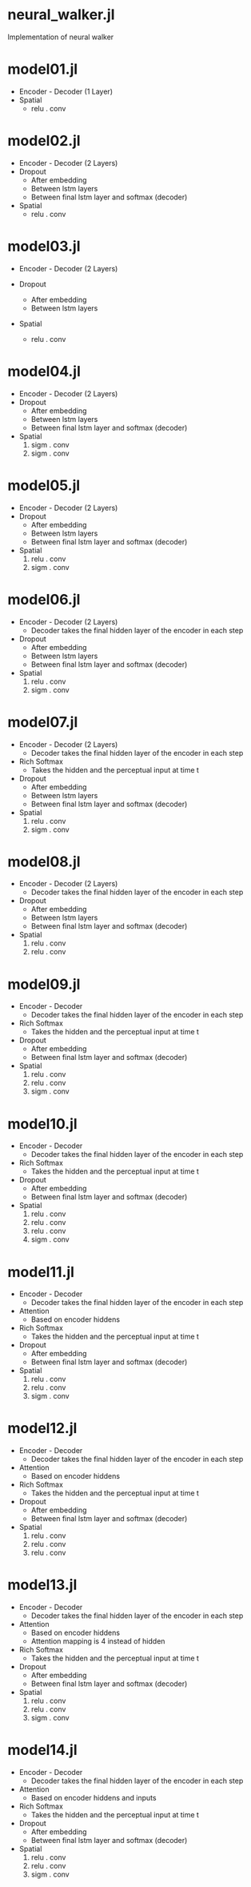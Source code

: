 # neural_walker.jl

Implementation of neural walker

# model01.jl

* Encoder - Decoder (1 Layer)
* Spatial
  * relu . conv

# model02.jl

* Encoder - Decoder (2 Layers)
* Dropout
  * After embedding
  * Between lstm layers
  * Between final lstm layer and softmax (decoder)
* Spatial
  * relu . conv

# model03.jl
* Encoder - Decoder (2 Layers)
* Dropout
  * After embedding
  * Between lstm layers

* Spatial
  * relu . conv

# model04.jl

* Encoder - Decoder (2 Layers)
* Dropout
  *  After embedding
  *  Between lstm layers
  *  Between final lstm layer and softmax (decoder)
* Spatial
  1.  sigm . conv
  2.  sigm . conv

# model05.jl

* Encoder - Decoder (2 Layers)
* Dropout
  * After embedding
  * Between lstm layers
  * Between final lstm layer and softmax (decoder)
* Spatial
  1.  relu . conv
  2.  sigm . conv

# model06.jl

* Encoder - Decoder (2 Layers)
  * Decoder takes the final hidden layer of the encoder in each step
* Dropout
  * After embedding
  * Between lstm layers
  * Between final lstm layer and softmax (decoder)
* Spatial
  1. relu . conv
  2. sigm . conv

# model07.jl

* Encoder - Decoder (2 Layers)
  * Decoder takes the final hidden layer of the encoder in each step
* Rich Softmax
  * Takes the hidden and the perceptual input at time t
* Dropout
  * After embedding
  * Between lstm layers
  * Between final lstm layer and softmax (decoder)
* Spatial
  1. relu . conv
  2. sigm . conv

# model08.jl

* Encoder - Decoder (2 Layers)
  * Decoder takes the final hidden layer of the encoder in each step
* Dropout
  * After embedding
  * Between lstm layers
  * Between final lstm layer and softmax (decoder)
* Spatial
  1. relu . conv
  2. relu . conv

# model09.jl

* Encoder - Decoder
  * Decoder takes the final hidden layer of the encoder in each step
* Rich Softmax
  * Takes the hidden and the perceptual input at time t
* Dropout
  * After embedding
  * Between final lstm layer and softmax (decoder)
* Spatial
  1. relu . conv
  2. relu . conv
  3. sigm . conv

# model10.jl

* Encoder - Decoder
  * Decoder takes the final hidden layer of the encoder in each step
* Rich Softmax
  * Takes the hidden and the perceptual input at time t
* Dropout
  * After embedding
  * Between final lstm layer and softmax (decoder)
* Spatial
  1. relu . conv
  2. relu . conv
  3. relu . conv
  4. sigm . conv

# model11.jl

* Encoder - Decoder
  * Decoder takes the final hidden layer of the encoder in each step
* Attention
  * Based on encoder hiddens
* Rich Softmax
  * Takes the hidden and the perceptual input at time t
* Dropout
  * After embedding
  * Between final lstm layer and softmax (decoder)
* Spatial
  1. relu . conv
  2. relu . conv
  3. sigm . conv

# model12.jl

* Encoder - Decoder
  * Decoder takes the final hidden layer of the encoder in each step
* Attention
  * Based on encoder hiddens
* Rich Softmax
  * Takes the hidden and the perceptual input at time t
* Dropout
  * After embedding
  * Between final lstm layer and softmax (decoder)
* Spatial
  1. relu . conv
  2. relu . conv
  3. relu . conv

# model13.jl

* Encoder - Decoder
  * Decoder takes the final hidden layer of the encoder in each step
* Attention
  * Based on encoder hiddens
  * Attention mapping is 4 instead of hidden
* Rich Softmax
  * Takes the hidden and the perceptual input at time t
* Dropout
  * After embedding
  * Between final lstm layer and softmax (decoder)
* Spatial
  1. relu . conv
  2. relu . conv
  3. sigm . conv

# model14.jl

* Encoder - Decoder
  * Decoder takes the final hidden layer of the encoder in each step
* Attention
  * Based on encoder hiddens and inputs
* Rich Softmax
  * Takes the hidden and the perceptual input at time t
* Dropout
  * After embedding
  * Between final lstm layer and softmax (decoder)
* Spatial
  1. relu . conv
  2. relu . conv
  3. sigm . conv

